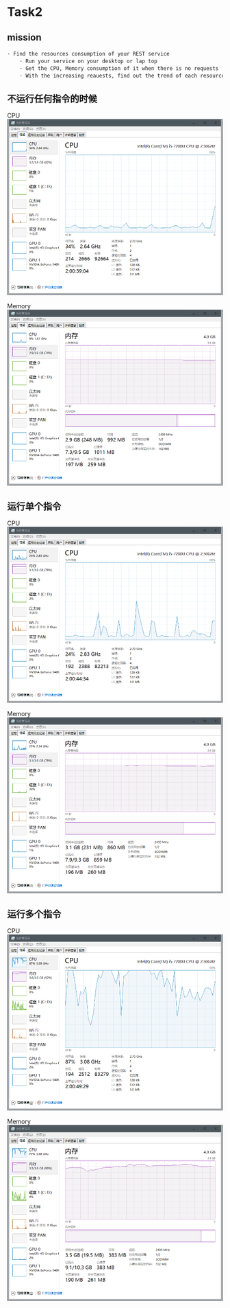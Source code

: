 # Task2

## mission

```txt
· Find the resources consumption of your REST service
    · Run your service on your desktop or lap top
    · Get the CPU, Memory consumption of it when there is no requests
    · With the increasing reauests, find out the trend of each resource utilization
```

## 不运行任何指令的时候

CPU
![CPU](https://github.com/ruishaopu561/BackEnd/blob/master/task2/1.png)

Memory
![Memory](https://github.com/ruishaopu561/BackEnd/blob/master/task2/2.png)

## 运行单个指令

CPU
![CPU](https://github.com/ruishaopu561/BackEnd/blob/master/task2/3.png)

Memory
![Memory](https://github.com/ruishaopu561/BackEnd/blob/master/task2/4.png)

## 运行多个指令

CPU
![CPU](https://github.com/ruishaopu561/BackEnd/blob/master/task2/5.png)

Memory
![Memory](https://github.com/ruishaopu561/BackEnd/blob/master/task2/6.png)
